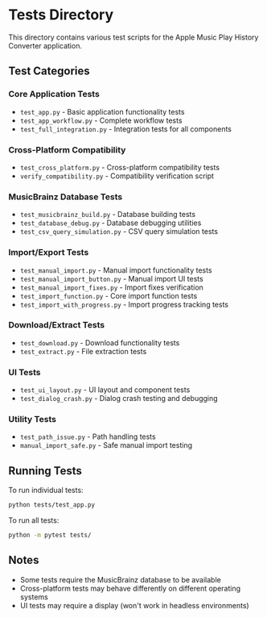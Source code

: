 # Tests Directory

This directory contains various test scripts for the Apple Music Play History Converter application.

## Test Categories

### Core Application Tests
- `test_app.py` - Basic application functionality tests
- `test_app_workflow.py` - Complete workflow tests  
- `test_full_integration.py` - Integration tests for all components

### Cross-Platform Compatibility
- `test_cross_platform.py` - Cross-platform compatibility tests
- `verify_compatibility.py` - Compatibility verification script

### MusicBrainz Database Tests
- `test_musicbrainz_build.py` - Database building tests
- `test_database_debug.py` - Database debugging utilities
- `test_csv_query_simulation.py` - CSV query simulation tests

### Import/Export Tests
- `test_manual_import.py` - Manual import functionality tests
- `test_manual_import_button.py` - Manual import UI tests
- `test_manual_import_fixes.py` - Import fixes verification
- `test_import_function.py` - Core import function tests
- `test_import_with_progress.py` - Import progress tracking tests

### Download/Extract Tests
- `test_download.py` - Download functionality tests
- `test_extract.py` - File extraction tests

### UI Tests  
- `test_ui_layout.py` - UI layout and component tests
- `test_dialog_crash.py` - Dialog crash testing and debugging

### Utility Tests
- `test_path_issue.py` - Path handling tests
- `manual_import_safe.py` - Safe manual import testing

## Running Tests

To run individual tests:
```bash
python tests/test_app.py
```

To run all tests:
```bash
python -m pytest tests/
```

## Notes

- Some tests require the MusicBrainz database to be available
- Cross-platform tests may behave differently on different operating systems
- UI tests may require a display (won't work in headless environments)
